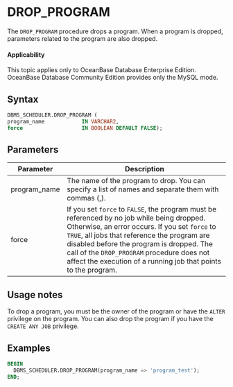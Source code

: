 # DROP_PROGRAM

The `DROP_PROGRAM` procedure drops a program. When a program is dropped, parameters related to the program are also dropped.

<main id="notice" >
    <h4>Applicability</h4>
    <p>This topic applies only to OceanBase Database Enterprise Edition. OceanBase Database Community Edition provides only the MySQL mode. </p>
  </main>

## Syntax

```sql
DBMS_SCHEDULER.DROP_PROGRAM (
program_name            IN VARCHAR2,
force                   IN BOOLEAN DEFAULT FALSE);
```

## Parameters

| Parameter | Description |
|--------------|----------------------|
| program_name | The name of the program to drop. You can specify a list of names and separate them with commas (,).  |
| force | If you set `force` to `FALSE`, the program must be referenced by no job while being dropped. Otherwise, an error occurs.  If you set `force` to `TRUE`, all jobs that reference the program are disabled before the program is dropped.  The call of the `DROP_PROGRAM` procedure does not affect the execution of a running job that points to the program.  |



## Usage notes

To drop a program, you must be the owner of the program or have the `ALTER` privilege on the program. You can also drop the program if you have the `CREATE ANY JOB` privilege.

## Examples

```sql
BEGIN
  DBMS_SCHEDULER.DROP_PROGRAM(program_name => 'program_test');
END;
```
